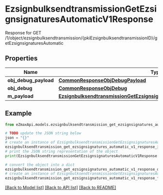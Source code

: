 # EzsignbulksendtransmissionGetEzsignsignaturesAutomaticV1Response

Response for GET /1/object/ezsignbulksendtransmission/{pkiEzsignbulksendtransmissionID}/getEzsignsignaturesAutomatic

## Properties

Name | Type | Description | Notes
------------ | ------------- | ------------- | -------------
**obj_debug_payload** | [**CommonResponseObjDebugPayload**](CommonResponseObjDebugPayload.md) |  | 
**obj_debug** | [**CommonResponseObjDebug**](CommonResponseObjDebug.md) |  | [optional] 
**m_payload** | [**EzsignbulksendtransmissionGetEzsignsignaturesAutomaticV1ResponseMPayload**](EzsignbulksendtransmissionGetEzsignsignaturesAutomaticV1ResponseMPayload.md) |  | 

## Example

```python
from eZmaxApi.models.ezsignbulksendtransmission_get_ezsignsignatures_automatic_v1_response import EzsignbulksendtransmissionGetEzsignsignaturesAutomaticV1Response

# TODO update the JSON string below
json = "{}"
# create an instance of EzsignbulksendtransmissionGetEzsignsignaturesAutomaticV1Response from a JSON string
ezsignbulksendtransmission_get_ezsignsignatures_automatic_v1_response_instance = EzsignbulksendtransmissionGetEzsignsignaturesAutomaticV1Response.from_json(json)
# print the JSON string representation of the object
print(EzsignbulksendtransmissionGetEzsignsignaturesAutomaticV1Response.to_json())

# convert the object into a dict
ezsignbulksendtransmission_get_ezsignsignatures_automatic_v1_response_dict = ezsignbulksendtransmission_get_ezsignsignatures_automatic_v1_response_instance.to_dict()
# create an instance of EzsignbulksendtransmissionGetEzsignsignaturesAutomaticV1Response from a dict
ezsignbulksendtransmission_get_ezsignsignatures_automatic_v1_response_form_dict = ezsignbulksendtransmission_get_ezsignsignatures_automatic_v1_response.from_dict(ezsignbulksendtransmission_get_ezsignsignatures_automatic_v1_response_dict)
```
[[Back to Model list]](../README.md#documentation-for-models) [[Back to API list]](../README.md#documentation-for-api-endpoints) [[Back to README]](../README.md)


